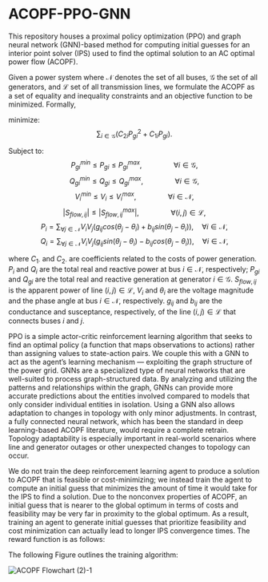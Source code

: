 # ACOPF-PPO-GNN
This repository houses a proximal policy optimization (PPO) and graph neural network (GNN)-based method for computing initial guesses for an interior point solver (IPS) used to find the optimal solution to an AC optimal power flow (ACOPF).

Given a power system where $\mathscr{N}$ denotes the set of all buses, $\mathscr{G}$ the set of all generators, and $\mathscr{L}$ set of all transmission lines, we formulate the ACOPF as a set of equality and inequality constraints and an objective function to be minimized. Formally,

minimize:
     $$\sum_{i \in \mathscr{G}} (C_{2i} P_{gi}^2 + C_{1i} P_{gi}).$$


Subject to: 
$$P_{gi}^{min} \leq P_{gi} \leq P_{gi}^{max}, \qquad \qquad \forall i \in \mathscr{G}, $$
$$Q_{gi}^{min} \leq Q_{gi} \leq Q_{gi}^{max}, \qquad \qquad \forall i \in \mathscr{G}, $$
$$V_{i}^{min} \leq V_{i  } \leq V_{i}^{max}, \qquad \qquad \forall i \in \mathscr{N}, $$
$$|S_{flow, ij}| \leq |S_{flow, ij}^{max}|, \qquad \qquad \forall (i,j) \in \mathscr{L}, $$
$$P_{i} = \sum_{\forall j \in \mathscr{N}} V_iV_j(g_{ij}cos(\theta_j - \theta_i) + b_{ij}sin(\theta_j - \theta_i)), \quad \forall i \in \mathscr{N}, $$
$$Q_{i} = \sum_{\forall j \in \mathscr{N}} V_iV_j(g_{ij}sin(\theta_j - \theta_i) - b_{ij}cos(\theta_j - \theta_i)), \quad \forall i \in \mathscr{N}, $$

where $C_{1\cdot}$ and $C_{2 \cdot}$ are coefficients related to the costs of power generation. $P_i$ and $Q_i$ are the total real and reactive power at bus $i \in \mathscr{N}$, respectively; $P_{gi}$ and $Q_{gi}$  are the total real and reactive generation at generator $i \in \mathscr{G}$. $S_{flow,ij}$ is the apparent power of line $(i,j) \in \mathscr{L}$, $V_i$ and $\theta_i$ are the voltage magnitude and the phase angle at bus $i \in \mathscr{N}$, respectively. $g_{ij}$ and $b_{ij}$ are the conductance and susceptance, respectively, of the line $(i,j) \in \mathscr{L}$ that connects buses $i$ and $j$.

PPO is a simple actor-critic reinforcement learning algorithm that seeks to find an optimal policy (a function that maps observations to actions) rather than assigning values to state-action pairs. We couple this with a GNN to act as the agent’s learning mechanism — exploiting the graph structure of the power grid. GNNs are a specialized type of neural networks that are well-suited to process graph-structured data. By analyzing and utilizing the patterns and relationships within the graph, GNNs can provide more accurate predictions about the entities involved compared to models that only consider individual entities in isolation. Using a GNN also allows adaptation to changes in topology with only minor adjustments. In contrast, a fully connected neural network, which has been the standard in deep learning-based ACOPF literature, would require a complete retrain. Topology adaptability is especially important in real-world scenarios where line and generator outages or other unexpected changes to topology can occur.

We do not train the deep reinforcement learning agent to produce a solution to ACOPF that is feasible or cost-minimizing; we instead train the agent to compute an initial guess that minimizes the amount of time it would take for the IPS to find a solution. Due to the nonconvex properties of ACOPF, an initial guess that is nearer to the global optimum in terms of costs and feasibility may be very far in proximity to the global optimum. As a result, training an agent to generate initial guesses that prioritize feasibility and cost minimization can actually lead to longer IPS convergence times. The reward function is as follows:

The following Figure outlines the training algorithm: 

![ACOPF Flowchart (2)-1](https://github.com/AzadDeihim/ACOPF-PPO-GNN/assets/32167624/e559d729-1015-4aec-ac00-95cae4c04b05)
